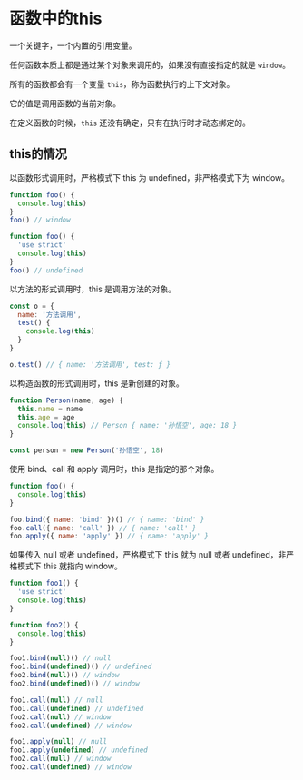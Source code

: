 # 函数中的this

一个关键字，一个内置的引用变量。

任何函数本质上都是通过某个对象来调用的，如果没有直接指定的就是 `window`。

所有的函数都会有一个变量 `this`，称为函数执行的上下文对象。

它的值是调用函数的当前对象。

在定义函数的时候，`this` 还没有确定，只有在执行时才动态绑定的。

## this的情况

以函数形式调用时，严格模式下 this 为 undefined，非严格模式下为 window。

```js
function foo() {
  console.log(this)
}
foo() // window

function foo() {
  'use strict'
  console.log(this)
}
foo() // undefined
```

以方法的形式调用时，this 是调用方法的对象。

```js
const o = {
  name: '方法调用',
  test() {
    console.log(this)
  }
}

o.test() // { name: '方法调用', test: ƒ }
```

以构造函数的形式调用时，this 是新创建的对象。

```js
function Person(name, age) {
  this.name = name
  this.age = age
  console.log(this) // Person { name: '孙悟空', age: 18 }
}

const person = new Person('孙悟空', 18)
```

使用 bind、call 和 apply 调用时，this 是指定的那个对象。

```js
function foo() {
  console.log(this)
}

foo.bind({ name: 'bind' })() // { name: 'bind' }
foo.call({ name: 'call' }) // { name: 'call' }
foo.apply({ name: 'apply' }) // { name: 'apply' }
```

如果传入 null 或者 undefined，严格模式下 this 就为 null 或者 undefined，非严格模式下 this 就指向 window。

```js
function foo1() {
  'use strict'
  console.log(this)
}

function foo2() {
  console.log(this)
}

foo1.bind(null)() // null
foo1.bind(undefined)() // undefined
foo2.bind(null)() // window
foo2.bind(undefined)() // window

foo1.call(null) // null
foo1.call(undefined) // undefined
foo2.call(null) // window
foo2.call(undefined) // window

foo1.apply(null) // null
foo1.apply(undefined) // undefined
foo2.call(null) // window
foo2.call(undefined) // window
```
